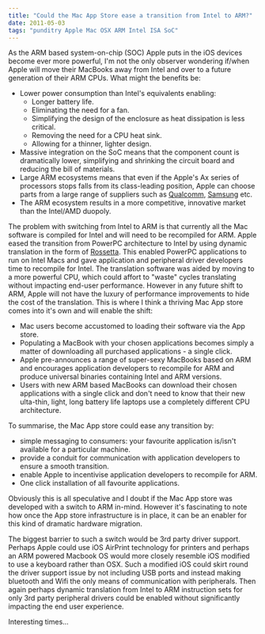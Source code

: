 ```yaml
---
title: "Could the Mac App Store ease a transition from Intel to ARM?"
date: 2011-05-03
tags: "punditry Apple Mac OSX ARM Intel ISA SoC"
---
```

As the ARM based system-on-chip (SOC) Apple puts in the iOS devices become ever more powerful, I'm not the only observer wondering if/when Apple will move their MacBooks away from Intel and over to a future generation of their ARM CPUs. What might the benefits be:
* Lower power consumption than Intel's equivalents enabling:
  * Longer battery life.
  * Eliminating the need for a fan.
  * Simplifying the design of the enclosure as heat dissipation is less critical.
  * Removing the need for a CPU heat sink.
  * Allowing for a thinner, lighter design.
* Massive integration on the SoC means that the component count is dramatically lower, simplifying and shrinking the circuit board and reducing the bill of materials.
* Large ARM ecosystems means that even if the Apple's Ax series of processors stops falls from its class-leading position,  Apple can choose parts from a large range of suppliers such as  [Qualcomm](http://www.qualcomm.com/news/releases/2011/02/14/qualcomm-announces-quad-core-snapdragon-next-generation-tablets-and), [Samsung](http://www.engadget.com/2010/09/07/samsungs-orion-is-the-1ghz-dual-core-arm-cortex-a9-weve-all-be/) etc.
* The ARM ecosystem results in a more competitive, innovative market than the Intel/AMD duopoly.

The problem with switching from Intel to ARM is that currently all the Mac software is compiled for Intel and will need to be recompiled for ARM. Apple eased the transition from PowerPC architecture to Intel by using dynamic translation in the form of [Rossetta](http://en.wikipedia.org/wiki/Rosetta_(software)). This enabled PowerPC applications to run on Intel Macs and gave application and peripheral driver developers time to recompile for Intel. The translation software was aided by moving to a more powerful CPU, which could affort to "waste" cycles translating without impacting end-user performance. However in any future shift to ARM, Apple will not have the luxury of performance improvements to hide the cost of the translation. This is where I think a thriving Mac App store comes into it's own and will enable the shift:
* Mac users become accustomed to loading their software via the App store.
* Populating a MacBook with your chosen applications becomes simply a matter of downloading all purchased applications - a single click.
* Apple pre-announces a range of super-sexy MacBooks based on ARM and encourages application developers to recompile for ARM and produce universal binaries containing Intel and ARM versions.
* Users with new ARM based MacBooks can download their chosen applications with a single click and don't need to know that their new ulta-thin, light, long battery life laptops use a completely different CPU architecture.

To summarise, the Mac App store could ease any transition by: 
* simple messaging to consumers: your favourite application is/isn't available for a particular machine.
* provide a conduit for communication with application developers to ensure a smooth transition.
* enable Apple to incentivise application developers to recompile for ARM.
* One click installation of all favourite applications.

Obviously this is all speculative and I doubt if the Mac App store was developed with a switch to ARM in-mind. However it's fascinating to note how once the App store infrastructure is in place, it can be an enabler for this kind of dramatic hardware migration.

The biggest barrier to such a switch would be 3rd party driver support. Perhaps Apple could use iOS AirPrint technology for printers and perhaps an ARM powered Macbook OS would more closely resemble iOS modified to use a keyboard rather than OSX. Such a modified iOS could skirt round the driver support issue by not including USB ports and instead making bluetooth and Wifi the only means of communication with peripherals. Then again perhaps dynamic translation from Intel to ARM instruction sets for only 3rd party peripheral drivers could be enabled without significantly impacting the end user experience.

Interesting times...
